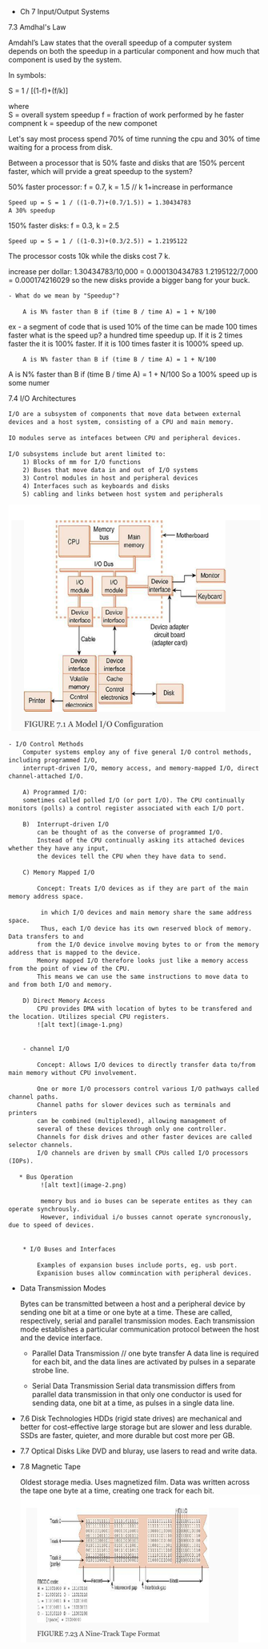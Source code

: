 

- Ch 7 Input/Output Systems




7.3 Amdhal's Law

Amdahl’s Law states that the overall 
speedup of a computer system depends on both the speedup in a
 particular component and how much that component is
 used by the system. 
 
 In symbols:

 S = 1 / [(1-f)+(f/k)]

where   
    S = overall system speedup
    f = fraction of work performed by he faster compnent
    k = speedup of the new componet

Let's say most process spend 70% of time running the cpu and 30% of time waiting for a process from disk.

Between a processor that is 50% faste and disks that are 150% percent faster, which will prvide a great speedup to the system?

50% faster processor:
    f = 0.7, k = 1.5 // k 1+increase in performance

    Speed up = S = 1 / ((1-0.7)+(0.7/1.5)) = 1.30434783
    A 30% speedup

150% faster disks:
    f = 0.3, k = 2.5

    Speed up = S = 1 / ((1-0.3)+(0.3/2.5)) = 1.2195122

The processor costs 10k while the disks cost 7 k.

increase per dollar:
    1.30434783/10,000 = 0.000130434783
    1.2195122/7,000 = 0.000174216029
    so the new disks provide a bigger bang for your buck.

    - What do we mean by "Speedup"?

        A is N% faster than B if (time B / time A) = 1 + N/100


ex - 
a segment of code that is used 10% of the time can be made 100 times faster what is the speed up?
a hundred time speedup up. 
If it is 2 times faster the it is 100% faster.
If it is 100 times faster it is 1000% speed up.

        A is N% faster than B if (time B / time A) = 1 + N/100




A is N% faster than B if (time B / time A) = 1 + N/100
So a 100% speed up is some numer


7.4 I/O Architectures

    I/O are a subsystem of components that move data between external devices and a host system, consisting of a CPU and main memory.

    IO modules serve as intefaces between CPU and peripheral devices.

    I/O subsystems include but arent limited to:
        1) Blocks of mm for I/O functions
        2) Buses that move data in and out of I/O systems
        3) Control modules in host and peripheral devices
        4) Interfaces such as keyboards and disks
        5) cabling and links between host system and peripherals

![alt text](image.png)

    - I/O Control Methods
        Computer systems employ any of five general I/O control methods, including programmed I/O, 
        interrupt-driven I/O, memory access, and memory-mapped I/O, direct channel-attached I/O.
 
        A) Programmed I/O: 
        sometimes called polled I/O (or port I/O). The CPU continually monitors (polls) a control register associated with each I/O port.

        B)  Interrupt-driven I/O 
            can be thought of as the converse of programmed I/O. 
            Instead of the CPU continually asking its attached devices whether they have any input, 
            the devices tell the CPU when they have data to send.

        C) Memory Mapped I/O
    
            Concept: Treats I/O devices as if they are part of the main memory address space.

             in which I/O devices and main memory share the same address space. 
             Thus, each I/O device has its own reserved block of memory. Data transfers to and
            from the I/O device involve moving bytes to or from the memory address that is mapped to the device. 
            Memory mapped I/O therefore looks just like a memory access from the point of view of the CPU. 
            This means we can use the same instructions to move data to and from both I/O and memory.

        D) Direct Memory Access
            CPU provides DMA with location of bytes to be transfered and the location. Utilizes special CPU registers.
            ![alt text](image-1.png)

         
        - channel I/O 

            Concept: Allows I/O devices to directly transfer data to/from main memory without CPU involvement.

            One or more I/O processors control various I/O pathways called channel paths. 
            Channel paths for slower devices such as terminals and printers
            can be combined (multiplexed), allowing management of
            several of these devices through only one controller.
            Channels for disk drives and other faster devices are called selector channels.
            I/O channels are driven by small CPUs called I/O processors (IOPs).

       * Bus Operation
             ![alt text](image-2.png)       

             memory bus and io buses can be seperate entites as they can operate synchrously.
             However, individual i/o busses cannot operate syncronously, due to speed of devices.


        * I/O Buses and Interfaces

            Examples of expansion buses include ports, eg. usb port.
            Expanision buses allow commincation with peripheral devices.


- Data Transmission Modes

    Bytes can be transmitted between a host and a peripheral
    device by sending one bit at a time or one byte at a time.
    These are called, respectively, serial and parallel
    transmission modes. Each transmission mode
    establishes a particular communication protocol between
    the host and the device interface.

    * Parallel Data Transmission
        // one byte transfer
        A data line is required for each bit, and the data lines are activated by pulses in a separate strobe line.
    
    * Serial Data Transmission
        Serial data transmission differs from parallel data transmission in that only one conductor is used for sending data, one bit at a time, as pulses in a single data line.


- 7.6 Disk Technologies
    HDDs (rigid state drives) are mechanical and better for cost-effective large storage but are slower and less durable.
    SSDs are faster, quieter, and more durable but cost more per GB.

- 7.7 Optical Disks
    Like DVD and bluray, use lasers to read and write data.

- 7.8 Magnetic Tape

    Oldest storage media.
    Uses magnetized film.
    Data was written across the tape one byte at a time, creating one track for each bit.
    ![alt text](image-3.png)
    


























